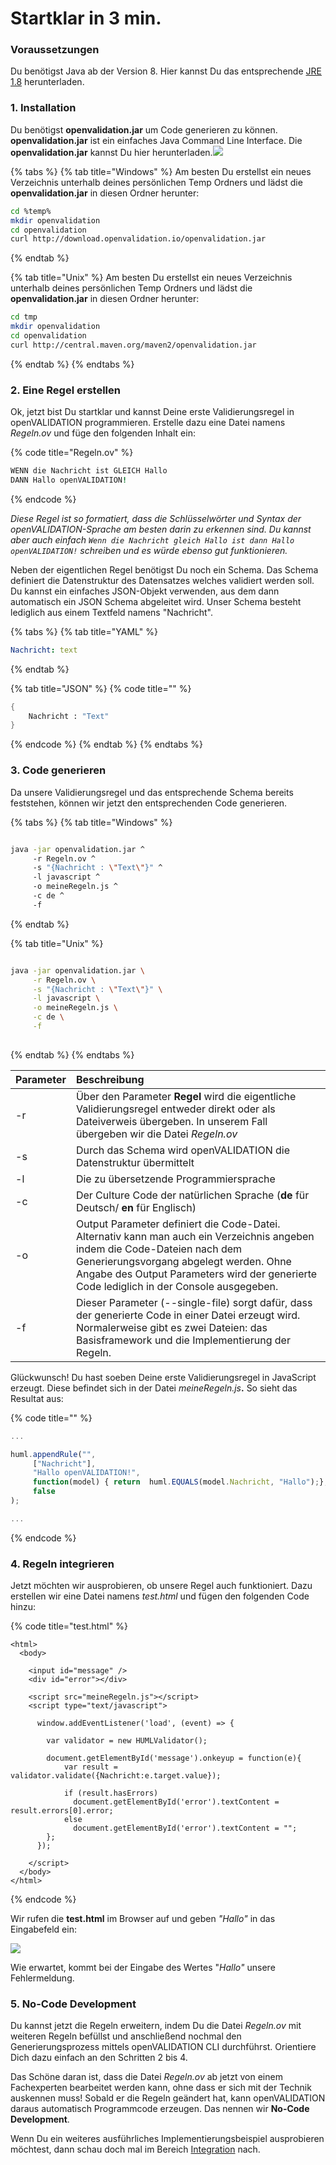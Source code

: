 # Startklar in 3 min.

### Voraussetzungen

Du benötigst Java ab der Version 8. Hier kannst Du das entsprechende [JRE 1.8](https://www.oracle.com/technetwork/java/javase/downloads/index.html) herunterladen.

### 1. Installation

Du benötigst **openvalidation.jar** um Code generieren zu können. **openvalidation.jar** ist ein einfaches Java Command Line Interface. Die **openvalidation.jar** kannst Du hier herunterladen.[![](.gitbook/assets/button1%20%285%29.PNG)](https://downloadarchive.blob.core.windows.net/openvalidation-generator/openvalidation.jar) 

 

{% tabs %}
{% tab title="Windows" %}
Am besten Du erstellst ein neues Verzeichnis unterhalb deines persönlichen Temp Ordners und lädst die **openvalidation.jar** in diesen Ordner herunter:

```bash
cd %temp%
mkdir openvalidation
cd openvalidation
curl http://download.openvalidation.io/openvalidation.jar
```
{% endtab %}

{% tab title="Unix" %}
Am besten Du erstellst ein neues Verzeichnis unterhalb deines persönlichen Temp Ordners und lädst die **openvalidation.jar** in diesen Ordner herunter:

```bash
cd tmp
mkdir openvalidation
cd openvalidation
curl http://central.maven.org/maven2/openvalidation.jar
```
{% endtab %}
{% endtabs %}

### 2. Eine Regel erstellen

Ok, jetzt bist Du startklar und kannst Deine erste Validierungsregel in openVALIDATION programmieren. Erstelle dazu eine Datei namens _Regeln.ov_  und füge den folgenden Inhalt ein: 

{% code title="Regeln.ov" %}
```coffeescript
WENN die Nachricht ist GLEICH Hallo
DANN Hallo openVALIDATION!
```
{% endcode %}

_Diese Regel ist so formatiert, dass die Schlüsselwörter und Syntax der openVALIDATION-Sprache am besten darin zu erkennen sind. Du kannst aber auch einfach `Wenn die Nachricht gleich Hallo ist dann Hallo openVALIDATION!` schreiben und es würde ebenso gut funktionieren._

Neben der eigentlichen Regel benötigst Du noch ein Schema. Das Schema definiert die Datenstruktur des Datensatzes welches validiert werden soll. Du kannst ein einfaches JSON-Objekt verwenden, aus dem dann automatisch ein JSON Schema abgeleitet wird. Unser Schema besteht lediglich aus einem Textfeld namens "Nachricht".

{% tabs %}
{% tab title="YAML" %}
```yaml
Nachricht: text
```
{% endtab %}

{% tab title="JSON" %}
{% code title="" %}
```scheme
{
    Nachricht : "Text"
}
```
{% endcode %}
{% endtab %}
{% endtabs %}

### 3. Code generieren

Da unsere Validierungsregel und das entsprechende Schema bereits feststehen, können wir jetzt den entsprechenden Code generieren. 

{% tabs %}
{% tab title="Windows" %}
```bash

java -jar openvalidation.jar ^
     -r Regeln.ov ^
     -s "{Nachricht : \"Text\"}" ^
     -l javascript ^
     -o meineRegeln.js ^
     -c de ^
     -f

```
{% endtab %}

{% tab title="Unix" %}
```bash

java -jar openvalidation.jar \
     -r Regeln.ov \
     -s "{Nachricht : \"Text\"}" \
     -l javascript \
     -o meineRegeln.js \
     -c de \
     -f
     
```
{% endtab %}
{% endtabs %}

| Parameter        | Beschreibung |
| :--- | :--- |
| -r | Über den Parameter **Regel** wird die eigentliche Validierungsregel entweder direkt oder als Dateiverweis übergeben. In unserem Fall übergeben wir die Datei _Regeln.ov_ |
| -s | Durch das Schema wird openVALIDATION die Datenstruktur übermittelt |
| -l | Die zu übersetzende Programmiersprache  |
| -c | Der Culture Code der natürlichen Sprache \(**de** für Deutsch/ **en** für Englisch\) |
| -o | Output Parameter definiert die Code-Datei. Alternativ kann man auch ein Verzeichnis angeben indem die Code-Dateien nach dem Generierungsvorgang abgelegt werden. Ohne Angabe des Output Parameters wird der generierte Code lediglich in der Console ausgegeben.  |
| -f | Dieser Parameter \(--single-file\) sorgt dafür, dass der generierte Code in einer Datei erzeugt wird. Normalerweise gibt es zwei Dateien: das Basisframework und die Implementierung der Regeln. |

Glückwunsch! Du hast soeben Deine erste Validierungsregel in JavaScript erzeugt. Diese befindet sich in der Datei _meineRegeln.js_**.** So sieht das Resultat aus:

{% code title="" %}
```javascript
...

huml.appendRule("",
     ["Nachricht"],
     "Hallo openVALIDATION!",
     function(model) { return  huml.EQUALS(model.Nachricht, "Hallo");},
     false
);

...
```
{% endcode %}



### 4. Regeln integrieren

Jetzt möchten wir ausprobieren, ob unsere Regel auch funktioniert. Dazu erstellen wir eine Datei namens _test.html_  und fügen den folgenden Code hinzu:

{% code title="test.html" %}
```markup
<html>
  <body>

    <input id="message" />
    <div id="error"></div>

    <script src="meineRegeln.js"></script>
    <script type="text/javascript">

      window.addEventListener('load', (event) => {

        var validator = new HUMLValidator();

        document.getElementById('message').onkeyup = function(e){
            var result = validator.validate({Nachricht:e.target.value});

            if (result.hasErrors)
              document.getElementById('error').textContent = result.errors[0].error;
            else
              document.getElementById('error').textContent = "";
        };
      });

    </script>
  </body>
</html>
```
{% endcode %}

Wir rufen die **test.html** im Browser auf und geben _"Hallo"_  in das Eingabefeld ein:

![](.gitbook/assets/image%20%2816%29.png)

Wie erwartet, kommt bei der Eingabe des Wertes "_Hallo"_  unsere Fehlermeldung. 



### 5. No-Code Development

Du kannst jetzt die Regeln erweitern, indem Du die Datei _Regeln.ov_  mit weiteren Regeln befüllst und anschließend nochmal den Generierungsprozess mittels openVALIDATION CLI durchführst. Orientiere Dich dazu einfach an den Schritten 2 bis 4.

Das Schöne daran ist, dass die Datei _Regeln.ov_  ab jetzt von einem Fachexperten bearbeitet werden kann, ohne dass er sich mit der Technik auskennen muss! Sobald er die Regeln geändert hat, kann openVALIDATION daraus automatisch Programmcode erzeugen. Das nennen wir **No-Code Development**.

Wenn Du ein weiteres ausführliches Implementierungsbeispiel ausprobieren möchtest, dann schau doch mal im Bereich [Integration](openvalidation-integration.md) nach.

